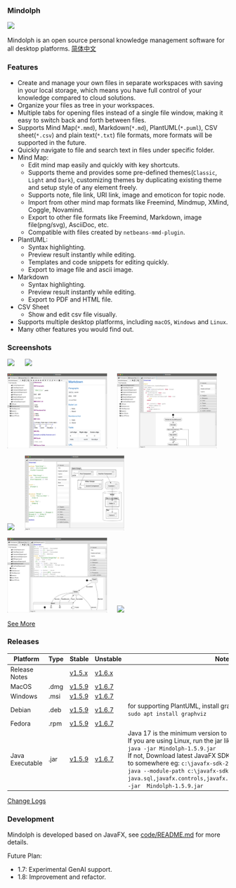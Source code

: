 ### Mindolph

![](./DemoWorkspace/app_30.png)

Mindolph is an open source personal knowledge management software for all desktop platforms. [简体中文](./docs/README_zh_CN.md)


### Features
* Create and manage your own files in separate workspaces with saving in your local storage, which means you have full control of your knowledge compared to cloud solutions.
* Organize your files as tree in your workspaces.
* Multiple tabs for opening files instead of a single file window, making it easy to switch back and forth between files.
* Supports Mind Map(`*.mmd`), Markdown(`*.md`), PlantUML(`*.puml`), CSV sheet(`*.csv`) and plain text(`*.txt`) file formats, more formats will be supported in the future.
* Quickly navigate to file and search text in files under specific folder.
* Mind Map:
	* Edit mind map easily and quickly with key shortcuts.
	* Supports theme and provides some pre-defined themes(`Classic`, `Light` and `Dark`), customizing themes by duplicating existing theme and setup style of any element freely.
	* Supports note, file link, URI link, image and emoticon for topic node. 
	* Import from other mind map formats like Freemind, Mindmup, XMind, Coggle, Novamind.
	* Export to other file formats like Freemind, Markdown, image file(png/svg), AsciiDoc, etc.
	* Compatible with files created by `netbeans-mmd-plugin`.
* PlantUML:
	* Syntax highlighting.
	* Preview result instantly while editing.
	* Templates and code snippets for editing quickly.
	* Export to image file and ascii image.
* Markdown
	* Syntax highlighting.
	* Preview result instantly while editing.
	* Export to PDF and HTML file.
* CSV Sheet
	* Show and edit csv file visually.
* Supports multiple desktop platforms, including `macOS`, `Windows` and `Linux`.
* Many other features you would find out.


### Screenshots
<p float="left">
	<img src="docs/screenshots/mindmap_light.jpg" width="45%"/>
	&nbsp;&nbsp;&nbsp;&nbsp;
	<img src="docs/screenshots/mindmap_dark.jpg" width="45%"/>
</p>
<p float="left">
	<img src="docs/screenshots/markdown1.jpg" width="45%"/>
	&nbsp;&nbsp;&nbsp;&nbsp;
	<img src="docs/screenshots/puml_activity.jpg" width="45%"/>
</p>
<p float="left">
	<img src="docs/screenshots/puml_sequence.jpg" width="45%"/>
	&nbsp;&nbsp;&nbsp;&nbsp;
	<img src="docs/screenshots/puml_component2.jpg" width="45%"/>
</p>
<p float="left">
	<img src="docs/screenshots/puml_state.jpg" width="45%"/>
	&nbsp;&nbsp;&nbsp;&nbsp;
	<img src="docs/screenshots/find_in_files.jpg" width="45%"/>
</p>

[See More](docs/screenshots.md)


### Releases

|Platform|Type|Stable|Unstable|Note|
|----|----|----|----|----|
|Release Notes| |[v1.5.x](docs/release-notes/v1.5/v1.5.md)|[v1.6.x](docs/release-notes/v1.6/v1.6.md)| |
|MacOS|.dmg|[v1.5.9](https://github.com/mindolph/Mindolph/releases/download/v1.5.9/Mindolph-1.5.9.dmg) |[v1.6.7](https://github.com/mindolph/Mindolph/releases/download/v1.6.7/Mindolph-1.6.6.dmg) | |
|Windows|.msi|[v1.5.9](https://github.com/mindolph/Mindolph/releases/download/v1.5.9/Mindolph-1.5.9.msi) |[v1.6.7](https://github.com/mindolph/Mindolph/releases/download/v1.6.7/Mindolph-1.6.6.msi) | |
|Debian|.deb|[v1.5.9](https://github.com/mindolph/Mindolph/releases/download/v1.5.9/Mindolph-1.5.9.deb)|[v1.6.7](https://github.com/mindolph/Mindolph/releases/download/v1.6.7/Mindolph-1.6.6.deb)|	for supporting PlantUML, install graphviz first:</br>  `sudo apt install graphviz`|
|Fedora|.rpm|[v1.5.9](https://github.com/mindolph/Mindolph/releases/download/v1.5.9/Mindolph-1.5.9.rpm)|[v1.6.7](https://github.com/mindolph/Mindolph/releases/download/v1.6.7/Mindolph-1.6.6.rpm)| |
|Java Executable|.jar|[v1.5.9](https://github.com/mindolph/Mindolph/releases/download/v1.5.9/Mindolph-1.5.9.jar)|[v1.6.7](https://github.com/mindolph/Mindolph/releases/download/v1.6.7/Mindolph-1.6.6.jar)| Java 17 is the minimum version to run this application. 	</br> If you are using Linux, run the jar like this:  </br> `java -jar Mindolph-1.5.9.jar`  </br> If not, Download latest JavaFX SDK for your platform and extract to somewhere eg: `c:\javafx-sdk-21`, run the jar file like this:   </br> `java --module-path c:\javafx-sdk-21\lib --add-modules  java.sql,javafx.controls,javafx.fxml,javafx.swing,javafx.web -jar  Mindolph-1.5.9.jar` |


[Change Logs](docs/change_logs.md)


### Development

Mindolph is developed based on JavaFX, 
see [code/README.md](code/README.md) for more details.

Future Plan:  
* 1.7: Experimental GenAI support.
* 1.8: Improvement and refactor.

